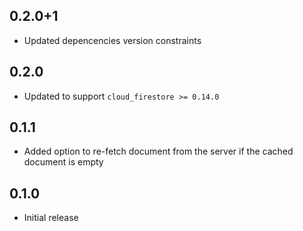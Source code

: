 ## 0.2.0+1

  * Updated depencencies version constraints

## 0.2.0

  * Updated to support `cloud_firestore >= 0.14.0`

## 0.1.1

  * Added option to re-fetch document from the server if the cached document is empty

## 0.1.0 

  * Initial release
